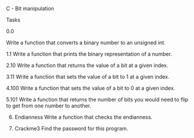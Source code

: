 C - Bit manipulation

Tasks

0.0

Write a function that converts a binary number to an unsigned int.

1.1
Write a function that prints the binary representation of a number.

2.10 
Write a function that returns the value of a bit at a given index.


3.11
Write a function that sets the value of a bit to 1 at a given index.

4.100
Write a function that sets the value of a bit to 0 at a given index.


5.101
Write a function that returns the number of bits you would need to flip to get from one number to another.


6. Endianness
Write a function that checks the endianness.

7. Crackme3
Find the password for this program.



